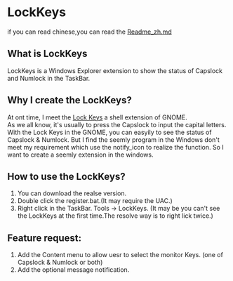 # LockKeys #  
if you can read chinese,you can read the [Readme_zh.md](https://github.com/slivermeteor/LockKeys/blob/master/Readme_zh.md)
## What is LockKeys ##  
LockKeys is a Windows Explorer extension to show the status of Capslock and Numlock in the TaskBar.

## Why I create the LockKeys? ##  
At ont time, I meet the [Lock Keys](https://extensions.gnome.org/extension/36/lock-keys/) a shell extension of GNOME.  
As we all know, it's usually to press the Capslock to input the capital letters.  
With the Lock Keys in the GNOME, you can easyily to see the status of Capslock & Numlock.
But I find the seemly program in the Windows don't meet my requirement which use the notify_icon to realize the function.
So I want to create a seemly extension in the windows.

## How to use the LockKeys? ##  
1. You can download the realse version.
2. Double click the register.bat.(It may require the UAC.)
3. Right click in the TaskBar. Tools -> LockKeys. (It may be you can't see the LockKeys at the first time.The resolve way is to right lick twice.)

## Feature request: ##  
1. Add the Content menu to allow uesr to select the monitor Keys. (one of Capslock & Numlock or both)
2. Add the optional message notification. 